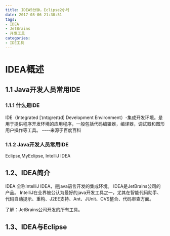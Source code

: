 ```yaml
---
title: IDEA5分钟，Eclipse2小时
date: 2017-08-06 21:30:51
tags:
- IDEA
- JetBrains
- 开发工具
categories:
- IDE工具
---
```

# IDEA概述
## 1.1 Java开发人员常用IDE
### 1.1.1 什么是IDE
IDE（Integrated [ˈɪntɪgreɪtɪd] Development Environment）-集成开发环境。是用于提供程序开发环境的应用程序，一般包括代码编辑器，编译器，调试器和图形用户操作等工具。 ----来源于百度百科
### 1.1.2 Java开发人员常用IDE
Eclipse,MyEclipse, IntelliJ IDEA
<!--more-->
 
## 1.2、IDEA简介
IDEA 全称IntelliJ IDEA，是java语言开发的集成环境。
IDEA是JetBrains公司的产品。
IntelliJ在业界被公认为最好的java开发工具之一，尤其在智能代码助手、代码自动提示、重构、J2EE支持、Ant、JUnit、CVS整合、代码审查方面。

了解：JetBrains公司开发的所有工具。

		  

## 1.3、IDEA与Eclipse